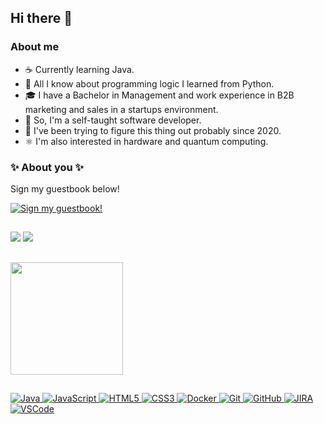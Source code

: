## Hi there 👋

### About me
- ☕ Currently learning Java.
- 🐍 All I know about programming logic I learned from Python.
- 🎓 I have a Bachelor in Management and work experience in B2B marketing and sales in a startups environment.
- 📖 So, I'm a self-taught software developer.
- 🧭 I've been trying to figure this thing out probably since 2020.
- ⚛️ I'm also interested in hardware and quantum computing.

### ✨ About you ✨
Sign my guestbook below!
<p>
  <a href="https://gist.github.com/miachafer/ec85cec5ef2a8f9937be7ea7d2341153">
    <img src="https://gist.githubusercontent.com/miachafer/ec85cec5ef2a8f9937be7ea7d2341153/raw/79c620d64b3fe9a97a324e82f703d9cd8ffdee00/my-guestbook.gif" alt="Sign my guestbook!">
  </a>
</p>

  ##
  
  <div> 
 
  <a href = "mailto:miachafer@gmail.com"><img src="https://img.shields.io/badge/-Gmail-%23333?style=for-the-badge&logo=gmail&logoColor=red" target="_blank"></a>
  <a href="https://www.linkedin.com/in/mariliacferreira" target="_blank"><img src="https://img.shields.io/badge/-LinkedIn-%230077B5?style=for-the-badge&logo=linkedin&logoColor=white" target="_blank"></a> 
 
</div>
  
  ##

<div align="left">
  <a href="https://github.com/miachafer">
    <!--
  <img height="180em" src="https://github-readme-stats.vercel.app/api?username=miachafer&show_icons=true&theme=dark&include_all_commits=true&count_private=true"/>
-->
  <img height="180em" src="https://github-readme-stats.vercel.app/api/top-langs/?username=miachafer&layout=compact&langs_count=7&theme=dark"/>
</div>

  ##

![Java](https://img.shields.io/badge/-Java-007396?style=flat-square&logo=java)
![JavaScript](https://img.shields.io/badge/-JavaScript-black?style=flat-square&logo=javascript)
![HTML5](https://img.shields.io/badge/-HTML5-E34F26?style=flat-square&logo=html5&logoColor=white)
![CSS3](https://img.shields.io/badge/-CSS3-1572B6?style=flat-square&logo=css3)
![Docker](https://img.shields.io/badge/-Docker-2496ED?style=flat-square&logo=docker&logoColor=white)
![Git](https://img.shields.io/badge/-Git-black?style=flat-square&logo=git)
![GitHub](https://img.shields.io/badge/-GitHub-181717?style=flat-square&logo=github)
![JIRA](https://img.shields.io/badge/-JIRA-0052CC?style=flat-square&logo=jira)
![VSCode](https://img.shields.io/badge/-VSCode-007ACC?style=flat-square&logo=visual-studio-code&logoColor=white)
  
  ##
  
